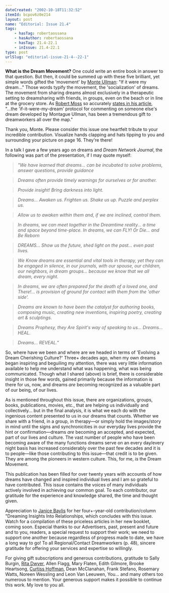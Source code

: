 ```yaml
---
dateCreated: "2002-10-18T11:32:52"
itemId: bcpov6z0e214
layout: post
name: "Editorial: Issue 21.4"
tags:
    - hasTag: robertaossana
    - hasAuthor: robertaossana
    - hasTag: 21.4-22.1
    - inIssue: 21.4-22.1
type: post
urlSlug: "editorial-issue-21-4--22-1"
---
```


**What is the Dream Movement?** One could write an entire book in answer to that question. But then, it could be summed up with these five brilliant, yet simple words gifted the 'movement' by [Monte Ullman](../@montagueullman): "If it were my dream..." Those words typify the movement, the 'socialization' of dreams. The movement from sharing dreams almost exclusively in a therapeutic setting to dreamsharing with friends, in groups, even on the beach or in line at the grocery store. As [Robert Moss](../@robertmoss) so accurately [states in his article](../bcpov6kheart/dreaming-our-way-to-the-heart-of-the-world), "...the 'if-it-were-my-dream' protocol for commenting on someone else's dream developed by Montague Ullman, has been a tremendous gift to dreamworkers all over the map."

Thank you, Monte. Please consider this issue one heartfelt tribute to your incredible contribution. Visualize hands clapping and hats tipping to you and surrounding your picture on page 16. They're there!

In a talk I gave a few years ago on dreams and _Dream Network Journal_, the following was part of the presentation, if I may quote myself:

> _"We have learned that dreams... can be incubated to solve problems, answer questions, provide guidance_

> _Dreams often provide timely warnings for ourselves or for another._

> _Provide insight! Bring darkness into light._

> _Dreams... Awaken us. Frighten us. Shake us up. Puzzle and perplex us._

> _Allow us to awaken within them and, if we are inclined, control them._

> _In dreams, we can meet together in the Dreamtime reality... a time and space beyond time-place. In dreams, we can FLY! Or Die... and Be Reborn_

> _DREAMS... Show us the future, shed light on the past... even past lives._

> _We Know dreams are essential and vital tools in therapy, yet they can be engaged in silence, in our journals, with our spouse, our children, our neighbors, in dream groups... because we know that we all dream, every night._

> _In dreams, we are often prepared for the death of a loved one, and There!... is provision of ground for contact with them from the 'other side'._

> _Dreams are known to have been the catalyst for authoring books, composing music, creating new inventions, inspiring poetry, creating art & sculptings._

> _Dreams Prophesy, they Are Spirit's way of speaking to us... Dreams... HEAL._

> _Dreams... REVEAL."_

So, where have we been and where are we headed in terms of 'Evolving a Dream Cherishing Culture?' Three+ decades ago, when my own dreams began inspiring and beguiling my attention, there was very little information available to help me understand what was happening, what was being communicated. Though what I shared (above) is brief, there is considerable insight in those few words, gained primarily because the information is there for us, now, and dreams _are_ becoming recognized as a valuable part of our being, of our lives.

As is mentioned throughout this issue, there are organizations, groups, books, publications, movies, etc., that are helping us individually and collectively... but in the final analysis, it is what we each do with the ingenious content presented to us in our dreams that counts. Whether we share with a friend, in a group, in therapy—or simply hold the images/story in mind until the signs and synchronicities in our everyday lives provide the hint or confirmation—dreams _are_ becoming an accepted, and expected, part of our lives and culture. The vast number of people who have been becoming aware of the many functions dreams serve on an every day/every night basis has increased considerably over the past few decades and it is to people—like those contributing to this issue—that credit is to be given. They are among the pioneers in western culture. This, for me, _is_ the Dream Movement.

This publication has been filled for over twenty years with accounts of how dreams have changed and inspired individual lives and I am so grateful to have contributed. This issue contains the voices of many individuals actively involved in achieving our common goal. To each contributor, our gratitude for the experience and knowledge shared, the time and thought given.

Appreciation to [Janice Baylis](../@janicebaylis) for her four+-year-old contribution/column "Dreaming Insights Into Relationships, which concludes with this issue. Watch for a compilation of these priceless articles in her new booklet, coming soon. Especial thanks to our Advertisers, past, present and future and to you, readers, a special request to support their work; we need to support one another because regardless of progress made to date, we have a long way to go! To all Regional/Contact Dreamworkers (p. 48), sincere gratitude for offering your services and expertise so willingly.

For giving gift subscriptions and generous contributions, gratitude to Sally Burgin, [Rita Dwyer](../@ritadwyer), Allen Flagg, Mary Flaten, Edith Gilmore, Brooke Heartsong, [Curtiss Hoffman](../@curtisshoffman), Dean McClanahan, Frank Stefano, Rosemary Watts, Noreen Wessling and Leon Van Leeuwen, You... and many others too numerous to mention. Your generous support makes it possible to continue this work. My love to you all.

